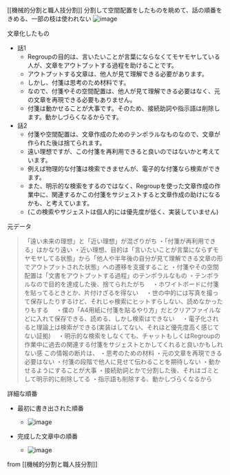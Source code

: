 
[[機械的分割と職人技分割]]
分割して空間配置をしたものを眺めて、話の順番をきめる、一部の枝は使われない
![image](https://gyazo.com/e7719bfbaa63f19fe5b8e15fec75205c/thumb/1000)

文章化したもの
- 話1
    - Regroupの目的は、言いたいことが言葉にならなくてモヤモヤしている人が、文章をアウトプットする過程を助けることです。
    - アウトプットする文章は、他人が見て理解できる必要があります。
    - しかし、付箋は思考のため材料です。
    - なので、付箋やその空間配置は、他人が見て理解できる必要はなく、元の文章を再現できる必要もありません。
    - 付箋は動かせることが大事です。そのため、接続助詞や指示語は削除します。動かしづらくなるからです。
- 話2
    - 付箋や空間配置は、文章作成のためのテンポラルなものなので、文章が作られた後は捨てられます。
    - 遠い理想ですが、この付箋を再利用できると良いのではないかと考えています。
    - 例えば物理的な付箋は検索できませんが、電子的な付箋なら検索ができます。
    - また、明示的な検索をするのではなく、Regroupを使った文章作成の作業中に、関連するかこの付箋をサジェストすると文章作成の助けになるかも、と考えています。
    - (この検索やサジェストは個人的には優先度が低く、実装していません)

元データ
> 「遠い未来の理想」と「近い理想」が混ざりがち
>  ・「付箋が再利用できる」はかなり遠い
>  ・近い理想、目的は「言いたいことが言葉にならずモヤモヤしてる状態」から「他人や半年後の自分が見て理解できる文章の形でアウトプットされた状態」への遷移を支援すること
>  ・付箋やその空間配置は「文書をアウトプットする過程」のテンポラルなもの
>  ・テンポラルなので目的を達成した後、捨てられたがち
>  　・ホワイトボードに付箋を貼ってるときとか、片付けざるを得ない
>  　・世の中的には写真を撮って保存したりするけど、それじゃ検索にヒットすらしない、読めなかったりもする
>  　・僕の「A4用紙に付箋を貼るやり方」だとクリアファイルなどに入れて保存できる、読める、しかし検索はできない
>  　・電子化されると理論上は検索ができる(実装はしてない、それほど優先度高く感じてない証拠)
>  　・明示的な検索をしなくても、チャットもしくはRegroupの作業中に過去の関連する付箋をサジェストとかしてくれると良いかもしれない感
>  この情報の断片は、
>  ・思考のための材料
>  ・元の文章を再現できる必要はない
>  ・付箋の段階で他人に見せて伝わることを期待しない
>  ・動かせるようにすることが大事
>  ・接続助詞とかで分割した後、それはゴミとして明示的に削除してる
>  ・指示語も削除する、動かしづらくなるから

詳細な順番
- 最初に書き出された順番
    - ![image](https://gyazo.com/f8c14ecbcd429aefc264c051e162de37/thumb/1000)

- 完成した文章中の順番
    - ![image](https://gyazo.com/8be52be6623baf69488bec83be954e09/thumb/1000)

from [[機械的分割と職人技分割]]
